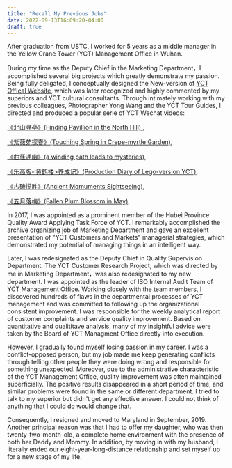 ```yaml
---
title: "Recall My Previous Jobs"
date: 2022-09-13T16:09:20-04:00
draft: true
---
```


After graduation from USTC, I worked for 5 years as a middle manager in the Yellow Crane Tower (YCT) Management Office in Wuhan.

 During my time as the Deputy Chief in the Marketing Department，I accomplished several big projects which greatly demonstrate my passion. Being fully deligated, I conceptually designed the New-version of [YCT Offical Website](http://www.cnhhl.com/en/), which was later recognized and highly commented by my superiors and YCT cultural consultants. Through intimately working with my previous colleagues, Photographer Yong Wang and the YCT Tour Guides, I directed and produced a popular serie of YCT Wechat videos:

 [《北山寻亭》(Finding Pavillion in the North Hill) ](https://mp.weixin.qq.com/s/3SULwddTXL3-NDnRWACQVg), 
 
 [《紫薇苑探春》(Touching Spring in Crepe-myrtle Garden)](https://mp.weixin.qq.com/s/MCHcrKnJAd5dNk-UcAryiA),
 
 [《曲径通幽》(a winding path leads to mysteries)](https://mp.weixin.qq.com/s/kLvWOq2N3i3w6UlCsTnXIw),
 
 [《乐高版<黄鹤楼>养成记》(Production Diary of Lego-version YCT)](https://mp.weixin.qq.com/s/L4k-Wo2SNcOtRuT9UxzhWQ),
 
 [《古碑揽胜》(Ancient Momuments Sightseeing)](https://mp.weixin.qq.com/s?__biz=MzA5NTI0ODkwMg==&mid=2652536921&idx=1&sn=05b8ac9b12688ac0e14c3c7cab51bc00&chksm=8bac1730bcdb9e2636e3543fa64b6e8b3b008cc79879662ec501313bed309e3136312b943703&scene=21#wechat_redirect),
 
 [《五月落梅》(Fallen Plum Blossom in May)](https://mp.weixin.qq.com/s/gLbvcQE-ib1rgkHE_16o3w). 
 
In 2017, I was appointed as a prominent member of the Hubei Province Quality Award Applying Task Force of YCT. I remarkably accomplished the archive organizing job of Marketing Department and gave an excellent presentation of "YCT Customers and Markets" managerial strategies, which demonstrated my potential of managing things in an intelligent way. 

Later, I was redesignated as the Deputy Chief in Quality Supervision Department. The YCT Customer Research Project, which was directed by me in Marketing Department，was also redesignated to my new department. I was appointed as the leader of ISO Internal Audit Team of YCT Management Office. Working closely with the team members, I discovered hundreds of flaws in the departmental processes of YCT management and was committed to following up the organizational consistent improvement. I was responsible for the weekly analytical report of customer complaints and service quality improvement. Based on quantitative and qualititave analysis, many of my insightful advice were taken by the Board of YCT Managment Office directly into execution. 

However, I gradually found myself losing passion in my career. I was a conflict-opposed person, but my job made me keep generating conflicts through telling other people they were doing wrong and responsible for something unexpected. Moreover, due to the administrative characteristic of the YCT Management Office, quality improvement was often maintained superficially. The positive results disappeared in a short period of time, and similar problems were found in the same or different department. I tried to talk to my superior but didn't get any effective answer. I could not think of anything that I could do would change that.

Consequently, I resigned and moved to Maryland in September, 2019. Another principal reason was that I had to offer my daughter, who was then twenty-two-month-old, a complete home environment with the presence of both her Daddy and Mommy. In addition, by moving in with my husband, I literally ended our eight-year-long-distance relationship and set myself up for a new stage of my life.